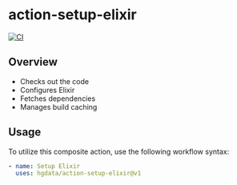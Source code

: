 # action-setup-elixir

[![CI](https://github.com/HGData/action-setup-elixir/actions/workflows/main.yml/badge.svg)](https://github.com/HGData/action-setup-elixir/actions/workflows/main.yml)

## Overview

- Checks out the code
- Configures Elixir
- Fetches dependencies
- Manages build caching
## Usage

To utilize this composite action, use the following workflow syntax:
```yaml
- name: Setup Elixir
  uses: hgdata/action-setup-elixir@v1
```
